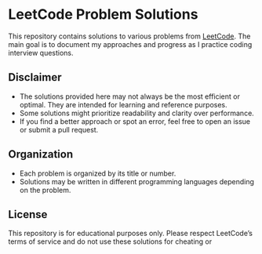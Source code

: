 # LeetCode Problem Solutions

This repository contains solutions to various problems from [LeetCode](https://leetcode.com/). The main goal is to document my approaches and progress as I practice coding interview questions.

## Disclaimer

- The solutions provided here may not always be the most efficient or optimal. They are intended for learning and reference purposes.
- Some solutions might prioritize readability and clarity over performance.
- If you find a better approach or spot an error, feel free to open an issue or submit a pull request.

## Organization

- Each problem is organized by its title or number.
- Solutions may be written in different programming languages depending on the problem.


## License

This repository is for educational purposes only. Please respect LeetCode’s terms of service and do not use these solutions for cheating or